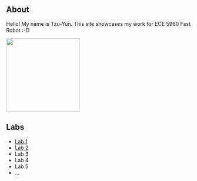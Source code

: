 ## About
Hello! My name is Tzu-Yun. This site showcases my work for ECE 5960 Fast Robot :-D

<img src="/ECE5960/assets/me.jpg" width="200">

## Labs

- <a href="/ECE5960/Labs/Lab1">Lab 1</a>
- <a href="/ECE5960/Labs/Lab2">Lab 2</a>
- Lab 3
- Lab 4
- Lab 5
- ...
